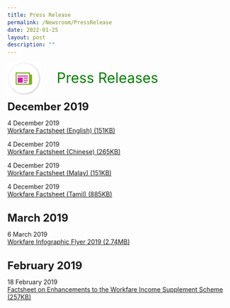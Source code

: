 ```yaml
---
title: Press Release
permalink: /Newsroom/PressRelease
date: 2022-01-25
layout: post
description: ""
---
```

<img align="left" src="/images/icons/ico_media_articles.png" class="PressReleaseIcon">
<br>
<font align="center" color="green" size="+3">&nbsp;&nbsp;&nbsp;&nbsp;Press Releases</font><br><br>

<font size="+2"><b>December 2019</b></font><br>

4 December 2019<br>
[Workfare Factsheet (English) (151KB)](/files/pdf-press-release/dec-2019/Workfare%20Factsheet-English.pdf)

4 December 2019<br>
[Workfare Factsheet (Chinese) (265KB)](/files/pdf-press-release/dec-2019/Workfare%20Factsheet-Chinese.pdf)

4 December 2019<br>
[Workfare Factsheet (Malay) (151KB)](/files/pdf-press-release/dec-2019/Workfare%20Factsheet-Malay.pdf)

4 December 2019 <br>
[Workfare Factsheet (Tamil) (885KB)](/files/pdf-press-release/dec-2019/Workfare%20Factsheet-Tamil.pdf)

<br><font size="+2"><b>March 2019</b></font><br>

6 March 2019<br>
[Workfare Infographic Flyer 2019 (2.74MB)](/files/pdf-press-release/mar-2019/Workfare%20Infographic%20Flyer%202019.pdf)

<br><font size="+2"><b>February 2019</b></font><br>

18 February 2019<br>
[Factsheet on Enhancements to the Workfare Income Supplement Scheme (257KB)](/files/pdf-press-release/feb-2019/PressRelease_Feb2019.pdf)

<style>
img.PressReleaseIcon {
  height: 15%;
  width: 15%;
}
</style>